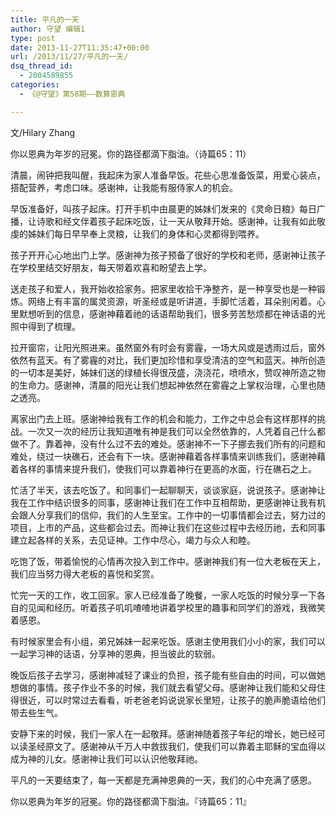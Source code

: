 ```yaml
---
title: 平凡的一天
author: 守望 编辑1
type: post
date: 2013-11-27T11:35:47+00:00
url: /2013/11/27/平凡的一天/
dsq_thread_id:
  - 2004589855
categories:
  - 《@守望》第58期——数算恩典

---
```

文/Hilary Zhang

你以恩典为年岁的冠冕。你的路径都滴下脂油。（诗篇65：11）<!--more-->

清晨，闹钟把我叫醒，我起床为家人准备早饭。花些心思准备饭菜，用爱心装点，搭配营养，考虑口味。感谢神，让我能有服侍家人的机会。

早饭准备好，叫孩子起床。打开手机中由晨更的姊妹们发来的《灵命日粮》每日广播，让诗歌和经文伴着孩子起床吃饭，让一天从敬拜开始。感谢神，让我有如此敬虔的姊妹们每日早早奉上灵粮，让我们的身体和心灵都得到喂养。

孩子开开心心地出门上学。感谢神为孩子预备了很好的学校和老师，感谢神让孩子在学校里结交好朋友，每天带着欢喜和盼望去上学。

送走孩子和爱人，我开始收拾家务。把家里收拾干净整齐，是一种享受也是一种锻炼。网络上有丰富的属灵资源，听圣经或是听讲道，手脚忙活着，耳朵别闲着。心里默想听到的信息，感谢神藉着祂的话语帮助我们，很多劳苦愁烦都在神话语的光照中得到了梳理。

拉开窗帘，让阳光照进来。虽然窗外有时会有雾霾，一场大风或是透雨过后，窗外依然有蓝天。有了雾霾的对比，我们更加珍惜和享受清洁的空气和蓝天。神所创造的一切本是美好，姊妹们送的绿植长得很茂盛，浇浇花，喷喷水，赞叹神所造之物的生命力。感谢神，清晨的阳光让我们想起神依然在雾霾之上掌权治理，心里也随之透亮。

离家出门去上班。感谢神给我有工作的机会和能力，工作之中总会有这样那样的挑战。一次又一次的经历让我知道唯有神是我们可以全然依靠的，人凭着自己什么都做不了。靠着神，没有什么过不去的难处。感谢神不一下子挪去我们所有的问题和难处，绕过一块礁石，还会有下一块。感谢神藉着各样事情来训练我们，感谢神藉着各样的事情来提升我们，使我们可以靠着神行在更高的水面，行在礁石之上。

忙活了半天，该去吃饭了。和同事们一起聊聊天，谈谈家庭，说说孩子。感谢神让我在工作中结识很多的同事，感谢神让我们在工作中互相帮助，更感谢神让我有机会跟人分享我们的信仰，我们的人生至宝。工作中的一切事情都会过去，努力过的项目，上市的产品，这些都会过去。而神让我们在这些过程中去经历祂，去和同事建立起各样的关系，去见证神。工作中尽心，竭力与众人和睦。

吃饱了饭，带着愉悦的心情再次投入到工作中。感谢神我们有一位大老板在天上，我们应当努力得大老板的喜悦和奖赏。

忙完一天的工作，收工回家。家人已经准备了晚餐，一家人吃饭的时候分享一下各自的见闻和经历。听着孩子叽叽喳喳地讲着学校里的趣事和同学们的游戏，我微笑着感恩。
  
有时候家里会有小组，弟兄姊妹一起来吃饭。感谢主使用我们小小的家，我们可以一起学习神的话语，分享神的恩典，担当彼此的软弱。

晚饭后孩子去学习，感谢神减轻了课业的负担，孩子能有些自由的时间，可以做她想做的事情。孩子作业不多的时候，我们就去看望父母。感谢神让我们能和父母住得很近，可以时常过去看看，听老爸老妈说说家长里短，让孩子的脆声脆语给他们带去些生气。
  
安静下来的时候，我们一家人在一起敬拜。感谢神随着孩子年纪的增长，她已经可以读圣经原文了。感谢神从千万人中救拔我们，使我们可以靠着主耶稣的宝血得以成为神的儿女。感谢神让我们可以认识他敬拜祂。

平凡的一天要结束了，每一天都是充满神恩典的一天，我们的心中充满了感恩。

你以恩典为年岁的冠冕。你的路径都滴下脂油。『诗篇65：11』

&nbsp;